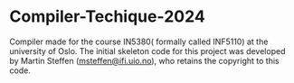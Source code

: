 # Compiler-Techique-2024
Compiler made for the course IN5380( formally called INF5110) at the university of Oslo. The initial skeleton code for this project was developed by Martin Steffen (msteffen@ifi.uio.no), who retains the copyright to this code.

